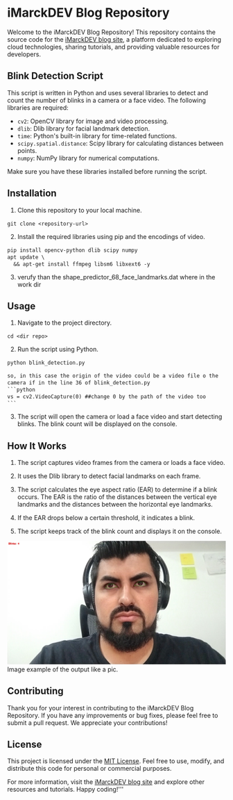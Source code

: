 # iMarckDEV Blog Repository

Welcome to the iMarckDEV Blog Repository! This repository contains the source code for the [iMarckDEV blog site](https://www.imarck.dev), a platform dedicated to exploring cloud technologies, sharing tutorials, and providing valuable resources for developers.

## Blink Detection Script

This script is written in Python and uses several libraries to detect and count the number of blinks in a camera or a face video. The following libraries are required:

- `cv2`: OpenCV library for image and video processing.
- `dlib`: Dlib library for facial landmark detection.
- `time`: Python's built-in library for time-related functions.
- `scipy.spatial.distance`: Scipy library for calculating distances between points.
- `numpy`: NumPy library for numerical computations.

Make sure you have these libraries installed before running the script.

## Installation

1. Clone this repository to your local machine.

```batch
git clone <repository-url>
```


2. Install the required libraries using pip and the encodings of video.
```batch
pip install opencv-python dlib scipy numpy
apt update \
  && apt-get install ffmpeg libsm6 libxext6 -y
```

3. verufy than the shape_predictor_68_face_landmarks.dat where in the work dir


## Usage

1. Navigate to the project directory.
```batch
cd <dir repo>
```


2. Run the script using Python.
```batch
python blink_detection.py
```
    so, in this case the origin of the video could be a video file o the camera if in the line 36 of blink_detection.py 
    ```python
    vs = cv2.VideoCapture(0) ##change 0 by the path of the video too
    ```

3. The script will open the camera or load a face video and start detecting blinks. The blink count will be displayed on the console.

## How It Works

1. The script captures video frames from the camera or loads a face video.

2. It uses the Dlib library to detect facial landmarks on each frame.

3. The script calculates the eye aspect ratio (EAR) to determine if a blink occurs. The EAR is the ratio of the distances between the vertical eye landmarks and the distances between the horizontal eye landmarks.

4. If the EAR drops below a certain threshold, it indicates a blink.

5. The script keeps track of the blink count and displays it on the console.

![Face Image](image_face.jpg)
Image example of the output like a pic.

## Contributing

Thank you for your interest in contributing to the iMarckDEV Blog Repository. If you have any improvements or bug fixes, please feel free to submit a pull request. We appreciate your contributions!

## License

This project is licensed under the [MIT License](LICENSE). Feel free to use, modify, and distribute this code for personal or commercial purposes.

For more information, visit the [iMarckDEV blog site](https://www.imarck.dev) and explore other resources and tutorials. Happy coding!'''
